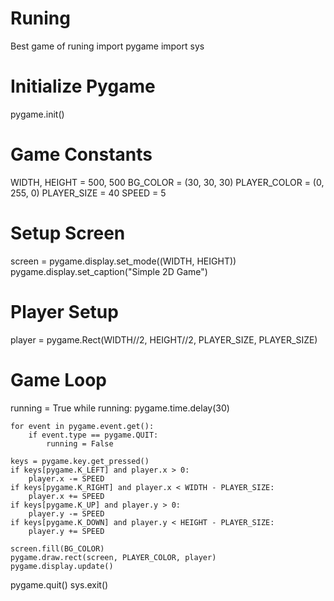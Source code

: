 # Runing
Best game of runing 
import pygame
import sys

# Initialize Pygame
pygame.init()

# Game Constants
WIDTH, HEIGHT = 500, 500
BG_COLOR = (30, 30, 30)
PLAYER_COLOR = (0, 255, 0)
PLAYER_SIZE = 40
SPEED = 5

# Setup Screen
screen = pygame.display.set_mode((WIDTH, HEIGHT))
pygame.display.set_caption("Simple 2D Game")

# Player Setup
player = pygame.Rect(WIDTH//2, HEIGHT//2, PLAYER_SIZE, PLAYER_SIZE)

# Game Loop
running = True
while running:
    pygame.time.delay(30)
    
    for event in pygame.event.get():
        if event.type == pygame.QUIT:
            running = False
    
    keys = pygame.key.get_pressed()
    if keys[pygame.K_LEFT] and player.x > 0:
        player.x -= SPEED
    if keys[pygame.K_RIGHT] and player.x < WIDTH - PLAYER_SIZE:
        player.x += SPEED
    if keys[pygame.K_UP] and player.y > 0:
        player.y -= SPEED
    if keys[pygame.K_DOWN] and player.y < HEIGHT - PLAYER_SIZE:
        player.y += SPEED
    
    screen.fill(BG_COLOR)
    pygame.draw.rect(screen, PLAYER_COLOR, player)
    pygame.display.update()
    
pygame.quit()
sys.exit()
